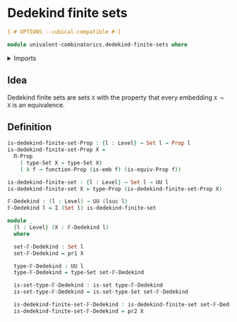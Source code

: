 # Dedekind finite sets

```agda
{-# OPTIONS --cubical-compatible #-}

module univalent-combinatorics.dedekind-finite-sets where
```

<details><summary>Imports</summary>

```agda
open import foundation.dependent-pair-types
open import foundation.embeddings
open import foundation.equivalences
open import foundation.propositions
open import foundation.sets
open import foundation.universe-levels
```

</details>

## Idea

Dedekind finite sets are sets `X` with the property that every embedding `X ↪ X`
is an equivalence.

## Definition

```agda
is-dedekind-finite-set-Prop : {l : Level} → Set l → Prop l
is-dedekind-finite-set-Prop X =
  Π-Prop
    ( type-Set X → type-Set X)
    ( λ f → function-Prop (is-emb f) (is-equiv-Prop f))

is-dedekind-finite-set : {l : Level} → Set l → UU l
is-dedekind-finite-set X = type-Prop (is-dedekind-finite-set-Prop X)

𝔽-Dedekind : (l : Level) → UU (lsuc l)
𝔽-Dedekind l = Σ (Set l) is-dedekind-finite-set

module _
  {l : Level} (X : 𝔽-Dedekind l)
  where

  set-𝔽-Dedekind : Set l
  set-𝔽-Dedekind = pr1 X

  type-𝔽-Dedekind : UU l
  type-𝔽-Dedekind = type-Set set-𝔽-Dedekind

  is-set-type-𝔽-Dedekind : is-set type-𝔽-Dedekind
  is-set-type-𝔽-Dedekind = is-set-type-Set set-𝔽-Dedekind

  is-dedekind-finite-set-𝔽-Dedekind : is-dedekind-finite-set set-𝔽-Dedekind
  is-dedekind-finite-set-𝔽-Dedekind = pr2 X
```
